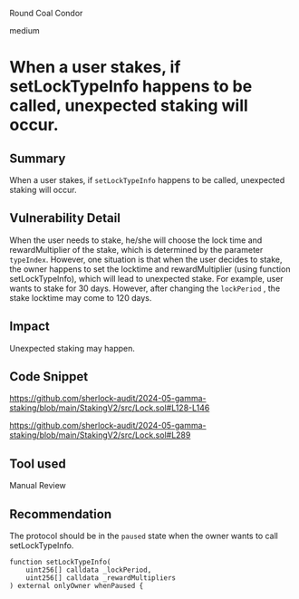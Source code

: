 Round Coal Condor

medium

# When a user stakes, if setLockTypeInfo happens to be called, unexpected staking will occur.

## Summary

When a user stakes, if `setLockTypeInfo` happens to be called, unexpected staking will occur.

## Vulnerability Detail

When the user needs to stake, he/she will choose the lock time and rewardMultiplier of the stake, which is determined by the parameter `typeIndex`. However, one situation is that when the user decides to stake, the owner happens to set the locktime and rewardMultiplier (using function setLockTypeInfo), which will lead to unexpected stake. For example, user wants to stake for 30 days. However, after changing the `lockPeriod` , the stake locktime may come to 120 days.

## Impact

Unexpected staking may happen.

## Code Snippet

https://github.com/sherlock-audit/2024-05-gamma-staking/blob/main/StakingV2/src/Lock.sol#L128-L146

https://github.com/sherlock-audit/2024-05-gamma-staking/blob/main/StakingV2/src/Lock.sol#L289

## Tool used

Manual Review

## Recommendation

The protocol should be in the `paused` state when the owner wants to call setLockTypeInfo.

```solidity
function setLockTypeInfo(
    uint256[] calldata _lockPeriod,
    uint256[] calldata _rewardMultipliers
) external onlyOwner whenPaused {
```